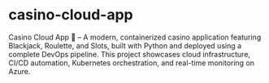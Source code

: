 # casino-cloud-app
Casino Cloud App 🎲 – A modern, containerized casino application featuring Blackjack, Roulette, and Slots, built with Python and deployed using a complete DevOps pipeline. This project showcases cloud infrastructure, CI/CD automation, Kubernetes orchestration, and real-time monitoring on Azure.
